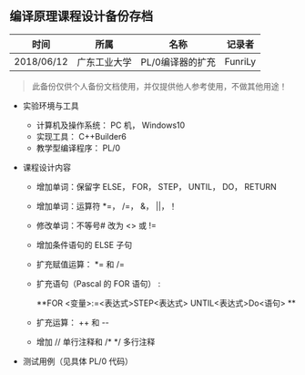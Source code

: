 ## 编译原理课程设计备份存档

| 时间       | 所属         | 名称             | 记录者  |
| ---------- | ------------ | ---------------- | ------- |
| 2018/06/12 | 广东工业大学 | PL/0编译器的扩充 | FunriLy |

> 此备份仅供个人备份文档使用，并仅提供他人参考使用，不做其他用途！

- 实验环境与工具 

  - 计算机及操作系统： PC 机， Windows10
  - 实现工具： C++Builder6
  - 教学型编译程序： PL/0    

- 课程设计内容

  - 增加单词：保留字 ELSE， FOR， STEP， UNTIL， DO， RETURN 

  - 增加单词：运算符 *=， /=， &， ||，！ 

  - 修改单词：不等号# 改为 <> 或 !=    

  - 增加条件语句的 ELSE 子句

  - 扩充赋值运算： *= 和 /=    

  - 扩充语句（Pascal 的 FOR 语句） : 

    **FOR <变量>:=<表达式>STEP<表达式> UNTIL<表达式>Do<语句>    **

  - 扩充运算： ++ 和 --    

  - 增加 // 单行注释和 /* */ 多行注释    

- 测试用例（见具体 PL/0 代码）

